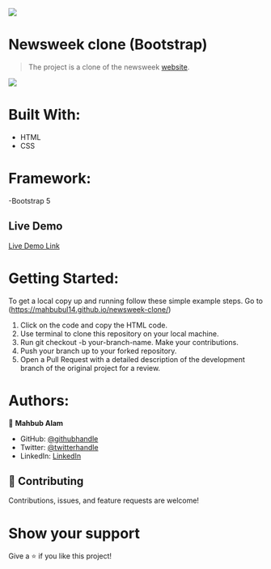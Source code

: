 ![](https://img.shields.io/badge/Microverse-blueviolet)

# Newsweek clone (Bootstrap)

> The project is a clone of the newsweek [website](https://web.archive.org/web/20210120125445/https://www.newsweek.com/).

![](.images/newsweek3.PNG)

# Built With:

- HTML
- CSS

# Framework:

-Bootstrap 5

## Live Demo
[Live Demo Link](https://mahbubul14.github.io/newsweek-clone/)

# Getting Started:

To get a local copy up and running follow these simple example steps.
Go to (https://mahbubul14.github.io/newsweek-clone/)

1. Click on the code and copy the HTML code.
2. Use terminal to clone this repository on your local machine.
3. Run git checkout -b your-branch-name. Make your contributions.
4. Push your branch up to your forked repository.
5. Open a Pull Request with a detailed description of the development branch of the original project for a review.

# Authors:

👤 **Mahbub Alam**

- GitHub: [@githubhandle](https://github.com/mahbubul14/)
- Twitter: [@twitterhandle](https://twitter.com/MahbubA10454419)
- LinkedIn: [LinkedIn](https://www.linkedin.com/in/mahbubul-alam-20595/)

## 🤝 Contributing

Contributions, issues, and feature requests are welcome!

# Show your support

Give a ⭐️ if you like this project!

